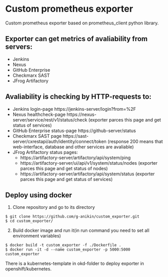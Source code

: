 # Custom prometheus exporter
Custom prometheus exporter based on prometheus_client python library.

## Exporter can get metrics of avaliability from servers:
* Jenkins
* Nexus
* GitHub Enterprise
* Checkmarx SAST
* JFrog Artifactory

## Avaliability is checking by HTTP-requests to:
* Jenkins login-page https://jenkins-server/login?from=%2F
* Nexus healthcheck-page https://nexus-server/service/rest/v1/status/check (exporter parces this page and get status of services)
* GitHub Enterprise status-page https://github-server/status
* Checkmarx SAST page https://sast-server/cxrestapi/auth/identity/connect/token (response 200 means that web-interface, database and other services are avaliable)
* JFrog Artifactory status pages: 
    * https://artifactory-server/artifactory/api/system/ping
    * https://artifactory-server/ui/api/v1/system/status/nodes (exporter parces this page and get status of nodes)
    * https://artifactory-server/artifactory/api/system/status (exporter parces this page and get status of services)

## Deploy using docker
1. Clone repository and go to its directory
```
$ git clone https://github.com/g-anikin/custom_exporter.git
$ cd custom_exporter/
```
2. Build docker image and run it(in run command you need to set all environment variables)
```
$ docker build -t custom_exporter -f ./Dockerfile .
$ docker run -it -d --name custom_exporter -p 5000:5000 custom_exporter
```
There is a kubernetes-template in okd-folder to deploy exporter in openshift/kubernetes.
